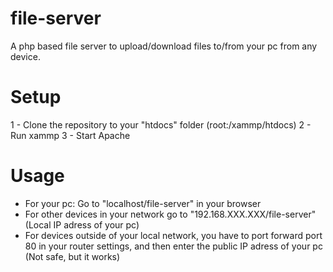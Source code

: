 # file-server
A php based file server to upload/download files to/from your pc from any device.

# Setup
1 - Clone the repository to your "htdocs" folder (root:/xammp/htdocs)
2 - Run xammp
3 - Start Apache

# Usage
- For your pc: Go to "localhost/file-server" in your browser
- For other devices in your network go to "192.168.XXX.XXX/file-server" (Local IP adress of your pc)
- For devices outside of your local network, you have to port forward port 80 in your router settings, and then enter the public IP adress of your pc (Not safe, but it works)
